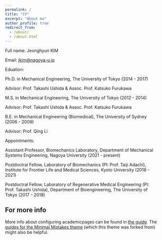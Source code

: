 ```yaml
---
permalink: /
title: "CV"
excerpt: "About me"
author_profile: true
redirect_from: 
  - /about/
  - /about.html
---
```


Full name: Jeonghyun KIM

Email: jkim@nagoya-u.jp

Eduation:

Ph.D. in Mechanical Engineering, The University of Tokyo (2014 - 2017)

Advisor: Prof. Takashi Ushida & Assoc. Prof. Katsuko Furukawa

M.S. in Mechanical Engineering, The University of Tokyo (2012 - 2014)

Advisor: Prof. Takashi Ushida & Assoc. Prof. Katsuko Furukawa

B.E. in Mechanical Engineering (Biomedical), The University of Sydney (2006 - 2009)

Advisor: Prof. Qing Li

Appointments:

Assistant Professor, Biomechanics Laboratory, Department of Mechanical Systems Engineering, Nagoya University (2021 - present)

Postdoctral Fellow, Laboratory of Biomechanics (PI: Prof. Taiji Adachi), Institute for Frontier Life and Medical Sciences, Kyoto University (2018 - 2021)

Postdoctral Fellow, Laboratory of Regenerative Medical Engineering (PI: Prof. Takashi Ushida), Department of Bioengineering, The University of Tokyo (2017 - 2018)


For more info
------
More info about configuring academicpages can be found in [the guide](https://academicpages.github.io/markdown/). The [guides for the Minimal Mistakes theme](https://mmistakes.github.io/minimal-mistakes/docs/configuration/) (which this theme was forked from) might also be helpful.
